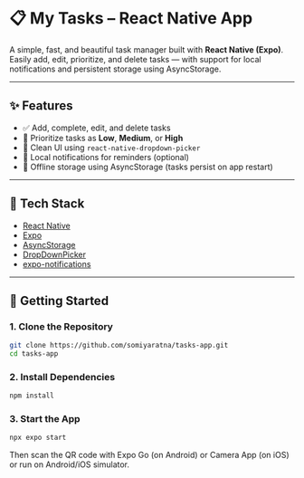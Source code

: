 # 📋 My Tasks – React Native App

A simple, fast, and beautiful task manager built with **React Native (Expo)**. Easily add, edit, prioritize, and delete tasks — with support for local notifications and persistent storage using AsyncStorage.

---

## ✨ Features

- ✅ Add, complete, edit, and delete tasks
- 🔺 Prioritize tasks as **Low**, **Medium**, or **High**
- 🎨 Clean UI using `react-native-dropdown-picker`
- 🔕 Local notifications for reminders (optional)
- 💾 Offline storage using AsyncStorage (tasks persist on app restart)

---

## 🧰 Tech Stack

- [React Native](https://reactnative.dev/)
- [Expo](https://expo.dev/)
- [AsyncStorage](https://react-native-async-storage.github.io/async-storage/)
- [DropDownPicker](https://github.com/hossein-zare/react-native-dropdown-picker)
- [expo-notifications](https://docs.expo.dev/versions/latest/sdk/notifications/)

---

## 🚀 Getting Started

### 1. Clone the Repository

```bash
git clone https://github.com/somiyaratna/tasks-app.git
cd tasks-app
```

### 2. Install Dependencies

```bash
npm install
```

### 3. Start the App

```bash
npx expo start
```
Then scan the QR code with Expo Go (on Android) or Camera App (on iOS) or run on Android/iOS simulator.
